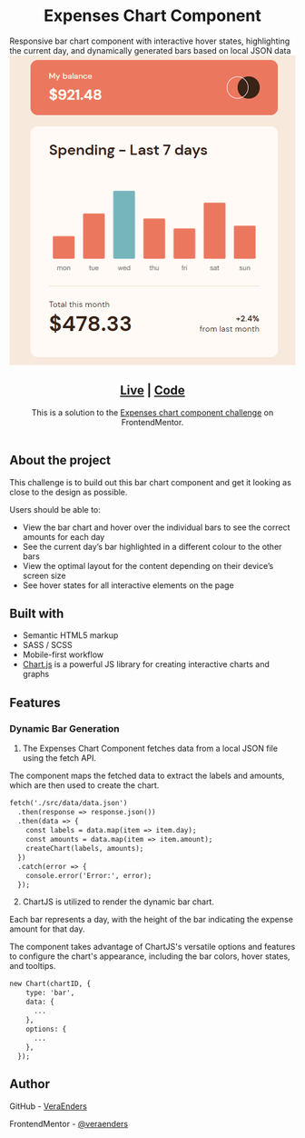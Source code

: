 <h1 align="center">Expenses Chart Component</h1> 
Responsive bar chart component with interactive hover states, highlighting the current day, and dynamically generated bars based on local JSON data

<div align="center">
  <img src="./src/assets/preview/preview-component.gif" alt="Expenses Chart Component preview">
</div>

<div align="center">
  <h2><a href="https://veraenders.github.io/expenses-chart-component/">Live</a>
  <span> | </span> 
  <a href="https://github.com/VeraEnders/expenses-chart-component">Code</a></h2>
  <div>This is a solution to the <a href="https://www.frontendmentor.io/challenges/expenses-chart-component-e7yJBUdjwt">Expenses chart component challenge</a> on FrontendMentor.</div>
</div>
<br>

## About the project 

This  challenge is to build out this bar chart component and get it looking as close to the design as possible.

Users should be able to:

- View the bar chart and hover over the individual bars to see the correct amounts for each day
- See the current day’s bar highlighted in a different colour to the other bars
- View the optimal layout for the content depending on their device’s screen size
- See hover states for all interactive elements on the page

## Built with

- Semantic HTML5 markup
- SASS / SCSS
- Mobile-first workflow
- [Chart.js](https://www.chartjs.org/) is a powerful JS library for creating interactive charts and graphs

## Features

### Dynamic Bar Generation
1. The Expenses Chart Component fetches data from a local JSON file using the fetch API. 

The component maps the fetched data to extract the labels and amounts, which are then used to create the chart.

```
fetch('./src/data/data.json')
  .then(response => response.json())
  .then(data => {
    const labels = data.map(item => item.day);
    const amounts = data.map(item => item.amount);
    createChart(labels, amounts);
  })
  .catch(error => {
    console.error('Error:', error);
  });
```
2. ChartJS is utilized to render the dynamic bar chart.

Each bar represents a day, with the height of the bar indicating the expense amount for that day.

The component takes advantage of ChartJS's versatile options and features to configure the chart's appearance, including the bar colors, hover states, and tooltips.
```
new Chart(chartID, {
    type: 'bar',
    data: {
      ...
    },
    options: {
      ...
    },
  });
```

## Author

GitHub - [VeraEnders](https://github.com/VeraEnders)

FrontendMentor - [@veraenders](https://www.frontendmentor.io/profile/veraenders)